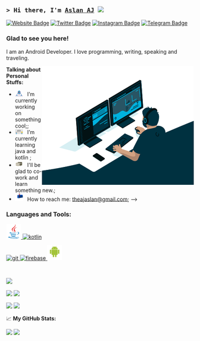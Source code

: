 ### <samp>&gt; Hi there, I'm <a href="https://aslanaj.com/" target="_blank">Aslan AJ</a> <img src="https://media.giphy.com/media/hvRJCLFzcasrR4ia7z/giphy.gif" width="25"> </samp>
[![Website Badge](https://img.shields.io/badge/Website-3b5998?style=flat-square&logo=google-chrome&logoColor=white)](https://aslanaj.com/)
[![Twitter Badge](https://img.shields.io/badge/-Twitter-00acee?style=flat-square&logo=Twitter&logoColor=white)](https://twitter.com/Aslan_aj?t=ZDyrl6edboToL3KxPutC0w&s=09)
[![Instagram Badge](https://img.shields.io/badge/-Instagram-e4405f?style=flat-square&logo=Instagram&logoColor=white)](https://www.instagram.com/aslanaj_/)
[![Telegram Badge](https://img.shields.io/badge/-Telegram-0088cc?style=flat-square&logo=Telegram&logoColor=white)](https://t.me/aslan_aj)


### Glad to see you here! &nbsp; 

I am an Android Developer. I love programming, writing, speaking and traveling.

<img align="right" alt="GIF" src="https://github.com/aslanaj/aslanaj/blob/main/Coding.gif" width="408" height="318" />
  
**Talking about Personal Stuffs:**

- <img src="https://github.com/aslanaj/aslanaj/blob/main/developer.gif?raw=true" width="21" />&nbsp;&nbsp; I’m currently working on something cool;;
- <img src="https://github.com/aslanaj/aslanaj/blob/main/lightning.gif?raw=true" width="21" />&nbsp;&nbsp; I’m currently learning java and kotlin ;
- <img src="https://github.com/aslanaj/aslanaj/blob/main/message.gif?raw=true" width="21" />&nbsp;&nbsp; I'll be glad to co-work and learn something new.;
- <img src="https://github.com/aslanaj/aslanaj/blob/main/letterbox.gif?raw=true" width="21" />&nbsp;&nbsp; How to reach me: theajaslan@gmail.com;
-->

<h3 align="left">Languages and Tools:</h3>
<p align="left">   <a href="https://www.java.com" target="_blank" rel="noreferrer"> <img src="https://raw.githubusercontent.com/devicons/devicon/master/icons/java/java-original.svg" alt="java" width="40" height="40"/> </a>      <a href="https://kotlinlang.org" target="_blank" rel="noreferrer"> <img src="https://www.vectorlogo.zone/logos/kotlinlang/kotlinlang-icon.svg" alt="kotlin" width="40" height="40"/> </a> 
  
  <a href="https://git-scm.com/" target="_blank" rel="noreferrer"> <img src="https://www.vectorlogo.zone/logos/git-scm/git-scm-icon.svg" alt="git" width="40" height="40"/> </a>     <a href="https://firebase.google.com/" target="_blank" rel="noreferrer"> <img src="https://www.vectorlogo.zone/logos/firebase/firebase-icon.svg" alt="firebase" width="40" height="40"/> </a>       <a href="https://developer.android.com" target="_blank" rel="noreferrer">
 <img src="https://raw.githubusercontent.com/devicons/devicon/master/icons/android/android-original-wordmark.svg" alt="android" width="40" height="40"/> </a>
</p>
</br>

![](https://github-profile-summary-cards.vercel.app/api/cards/profile-details?username=aslanaj&theme=solarized_dark)

![](https://github-profile-summary-cards.vercel.app/api/cards/most-commit-language?username=aslanaj&theme=solarized_dark)  ![](https://github-profile-summary-cards.vercel.app/api/cards/repos-per-language?username=aslanaj&theme=solarized_dark)

![](https://github-profile-summary-cards.vercel.app/api/cards/stats?username=aslanaj&theme=solarized_dark)  ![](https://github-profile-summary-cards.vercel.app/api/cards/productive-time?username=aslanaj&theme=solarized_dark)


📈 **My GitHub Stats:**

<p>
  <img height="180em" src="https://github-readme-stats.vercel.app/api?username=aslanaj&show_icons=true&hide_border=true&&count_private=true&include_all_commits=true" />
  <img height="180em" src="https://github-readme-stats.vercel.app/api/top-langs/?username=aslanaj&exclude_repo=KNN-Image-Classification&show_icons=true&hide_border=true&layout=compact&langs_count=8"/>
</p>

